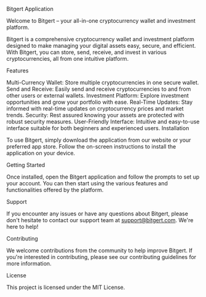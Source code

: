 Bitgert Application

Welcome to Bitgert – your all-in-one cryptocurrency wallet and investment platform.

Bitgert is a comprehensive cryptocurrency wallet and investment platform designed to make managing your digital assets easy, secure, and efficient. With Bitgert, you can store, send, receive, and invest in various cryptocurrencies, all from one intuitive platform.

Features

Multi-Currency Wallet: Store multiple cryptocurrencies in one secure wallet.
Send and Receive: Easily send and receive cryptocurrencies to and from other users or external wallets.
Investment Platform: Explore investment opportunities and grow your portfolio with ease.
Real-Time Updates: Stay informed with real-time updates on cryptocurrency prices and market trends.
Security: Rest assured knowing your assets are protected with robust security measures.
User-Friendly Interface: Intuitive and easy-to-use interface suitable for both beginners and experienced users.
Installation

To use Bitgert, simply download the application from our website or your preferred app store. Follow the on-screen instructions to install the application on your device.

Getting Started

Once installed, open the Bitgert application and follow the prompts to set up your account. You can then start using the various features and functionalities offered by the platform.

Support

If you encounter any issues or have any questions about Bitgert, please don't hesitate to contact our support team at support@bitgert.com. We're here to help!

Contributing

We welcome contributions from the community to help improve Bitgert. If you're interested in contributing, please see our contributing guidelines for more information.

License

This project is licensed under the MIT License.
